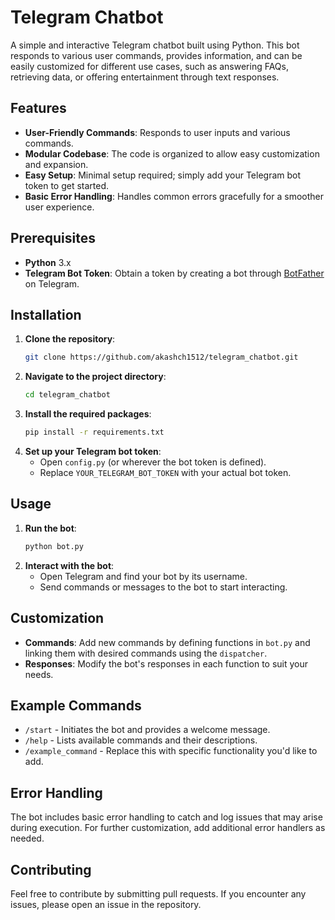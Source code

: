 # Telegram Chatbot

A simple and interactive Telegram chatbot built using Python. This bot responds to various user commands, provides information, and can be easily customized for different use cases, such as answering FAQs, retrieving data, or offering entertainment through text responses.

## Features

- **User-Friendly Commands**: Responds to user inputs and various commands.
- **Modular Codebase**: The code is organized to allow easy customization and expansion.
- **Easy Setup**: Minimal setup required; simply add your Telegram bot token to get started.
- **Basic Error Handling**: Handles common errors gracefully for a smoother user experience.

## Prerequisites

- **Python** 3.x
- **Telegram Bot Token**: Obtain a token by creating a bot through [BotFather](https://core.telegram.org/bots#botfather) on Telegram.

## Installation

1. **Clone the repository**:
   ```bash
   git clone https://github.com/akashch1512/telegram_chatbot.git
   ```
2. **Navigate to the project directory**:
   ```bash
   cd telegram_chatbot
   ```
3. **Install the required packages**:
   ```bash
   pip install -r requirements.txt
   ```
4. **Set up your Telegram bot token**:
   - Open `config.py` (or wherever the bot token is defined).
   - Replace `YOUR_TELEGRAM_BOT_TOKEN` with your actual bot token.

## Usage

1. **Run the bot**:
   ```bash
   python bot.py
   ```
2. **Interact with the bot**:
   - Open Telegram and find your bot by its username.
   - Send commands or messages to the bot to start interacting.

## Customization

- **Commands**: Add new commands by defining functions in `bot.py` and linking them with desired commands using the `dispatcher`.
- **Responses**: Modify the bot's responses in each function to suit your needs.

## Example Commands

- `/start` - Initiates the bot and provides a welcome message.
- `/help` - Lists available commands and their descriptions.
- `/example_command` - Replace this with specific functionality you'd like to add.

## Error Handling

The bot includes basic error handling to catch and log issues that may arise during execution. For further customization, add additional error handlers as needed.

## Contributing

Feel free to contribute by submitting pull requests. If you encounter any issues, please open an issue in the repository.
